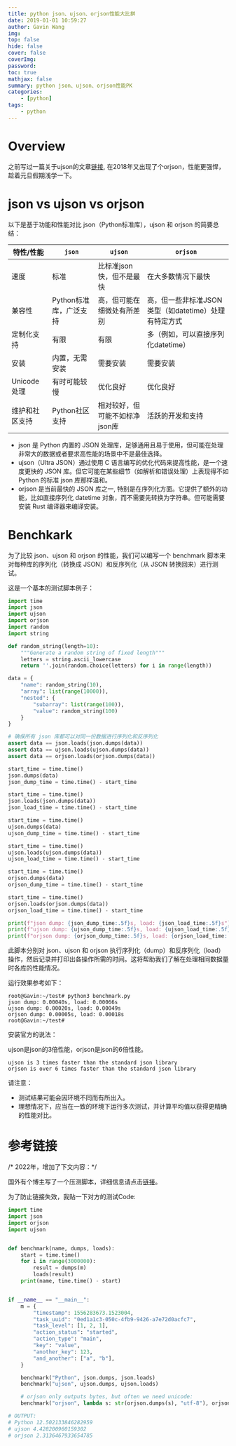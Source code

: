 ```yaml
---
title: python json、ujson、orjson性能大比拼
date: 2019-01-01 10:59:27
author: Gavin Wang
img:
top: false
hide: false
cover: false
coverImg:
password:
toc: true
mathjax: false
summary: python json、ujson、orjson性能PK
categories:
    - [python]
tags:
    - python
---
```


# Overview

之前写过一篇关于ujson的文章[链接](https://gavin-wang-note.github.io/2014/12/06/python_ujson/), 在2018年又出现了个orjson，性能更强悍，趁着元旦假期浅学一下。

# json vs ujson vs orjson

以下是基于功能和性能对比 json（Python标准库），ujson 和 orjson 的简要总结：


| 特性/性能     | `json`                    | `ujson`                                          | `orjson`                                        |
|--------------|--------------------------|--------------------------------------------------|-------------------------------------------------|
| 速度         | 标准                     | 比标准json快，但不是最快                          | 在大多数情况下最快                              |
| 兼容性       | Python标准库，广泛支持    | 高，但可能在细微处有所差别                        | 高，但一些非标准JSON类型（如datetime）处理有特定方式 |
| 定制化支持    | 有限                     | 有限                                              | 多（例如，可以直接序列化datetime）              |
| 安装         | 内置，无需安装             | 需要安装                                          | 需要安装                                        |
| Unicode处理  | 有时可能较慢              | 优化良好                                          | 优化良好                                        |
| 维护和社区支持 | Python社区支持            | 相对较好，但可能不如标净json库                     | 活跃的开发和支持                                |

* json 是 Python 内置的 JSON 处理库，足够通用且易于使用，但可能在处理非常大的数据或者要求高性能的场景中不是最佳选择。
* ujson（Ultra JSON）通过使用 C 语言编写的优化代码来提高性能，是一个速度更快的 JSON 库。但它可能在某些细节（如解析和错误处理）上表现得不如 Python 的标准 json 库那样温和。
* orjson 是当前最快的 JSON 库之一, 特别是在序列化方面。它提供了额外的功能，比如直接序列化 datetime 对象，而不需要先转换为字符串。但可能需要安装 Rust 编译器来编译安装。


# Benchkark

为了比较 json、ujson 和 orjson 的性能，我们可以编写一个 benchmark 脚本来对每种库的序列化（转换成 JSON）和反序列化（从 JSON 转换回来）进行测试。

这是一个基本的测试脚本例子：

```python
import time
import json
import ujson
import orjson
import random
import string

def random_string(length=10):
    """Generate a random string of fixed length"""
    letters = string.ascii_lowercase
    return ''.join(random.choice(letters) for i in range(length))

data = {
    "name": random_string(10),
    "array": list(range(10000)),
    "nested": {
        "subarray": list(range(100)),
        "value": random_string(100)
    }
}

# 确保所有 json 库都可以对同一份数据进行序列化和反序列化
assert data == json.loads(json.dumps(data))
assert data == ujson.loads(ujson.dumps(data))
assert data == orjson.loads(orjson.dumps(data))

start_time = time.time()
json.dumps(data)
json_dump_time = time.time() - start_time

start_time = time.time()
json.loads(json.dumps(data))
json_load_time = time.time() - start_time

start_time = time.time()
ujson.dumps(data)
ujson_dump_time = time.time() - start_time

start_time = time.time()
ujson.loads(ujson.dumps(data))
ujson_load_time = time.time() - start_time

start_time = time.time()
orjson.dumps(data)
orjson_dump_time = time.time() - start_time

start_time = time.time()
orjson.loads(orjson.dumps(data))
orjson_load_time = time.time() - start_time

print(f"json dump: {json_dump_time:.5f}s, load: {json_load_time:.5f}s")
print(f"ujson dump: {ujson_dump_time:.5f}s, load: {ujson_load_time:.5f}s")
print(f"orjson dump: {orjson_dump_time:.5f}s, load: {orjson_load_time:.5f}s")
```

此脚本分别对 json、ujson 和 orjson 执行序列化（dump）和反序列化（load）操作，然后记录并打印出各操作所需的时间。这将帮助我们了解在处理相同数据量时各库的性能情况。

运行效果参考如下：

```shell
root@Gavin:~/test# python3 benchmark.py 
json dump: 0.00040s, load: 0.00066s
ujson dump: 0.00020s, load: 0.00049s
orjson dump: 0.00005s, load: 0.00018s
root@Gavin:~/test# 
```

安装官方的说法：

ujson是json的3倍性能，orjson是json的6倍性能。

```shell
ujson is 3 times faster than the standard json library
orjson is over 6 times faster than the standard json library
```


请注意：

* 测试结果可能会因环境不同而有所出入。
* 理想情况下，应当在一致的环境下运行多次测试，并计算平均值以获得更精确的性能对比。


# 参考链接

/* 2022年，增加了下文内容：*/

国外有个博主写了一个压测脚本，详细信息请点击[链接](https://dollardhingra.com/blog/python-json-benchmarking/)。

为了防止链接失效，我贴一下对方的测试Code:

```python
import time
import json
import orjson
import ujson


def benchmark(name, dumps, loads):
    start = time.time()
    for i in range(3000000):
        result = dumps(m)
        loads(result)
    print(name, time.time() - start)


if __name__ == "__main__":
    m = {
        "timestamp": 1556283673.1523004,
        "task_uuid": "0ed1a1c3-050c-4fb9-9426-a7e72d0acfc7",
        "task_level": [1, 2, 1],
        "action_status": "started",
        "action_type": "main",
        "key": "value",
        "another_key": 123,
        "and_another": ["a", "b"],
    }

    benchmark("Python", json.dumps, json.loads)
    benchmark("ujson", ujson.dumps, ujson.loads)

    # orjson only outputs bytes, but often we need unicode:
    benchmark("orjson", lambda s: str(orjson.dumps(s), "utf-8"), orjson.loads)

# OUTPUT:
# Python 12.502133846282959
# ujson 4.428200960159302
# orjson 2.3136467933654785
```
